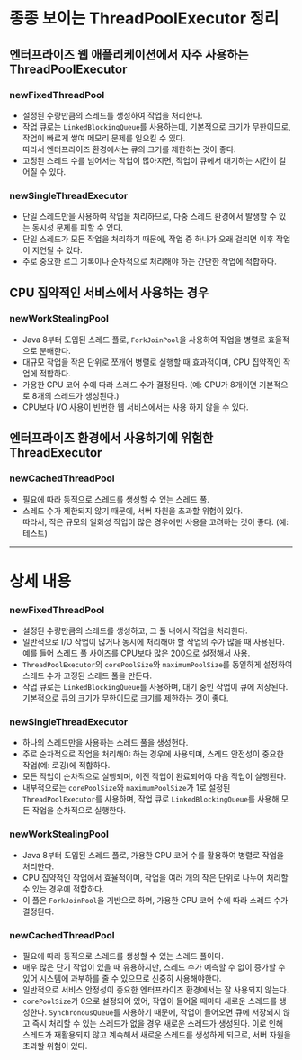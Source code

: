 # 종종 보이는 ThreadPoolExecutor 정리

## 엔터프라이즈 웹 애플리케이션에서 자주 사용하는 ThreadPoolExecutor

### newFixedThreadPool
- 설정된 수량만큼의 스레드를 생성하여 작업을 처리한다.
- 작업 큐로는 `LinkedBlockingQueue`를 사용하는데, 기본적으로 크기가 무한이므로, 작업이 빠르게 쌓여 메모리 문제를 일으킬 수 있다.  
따라서 엔터프라이즈 환경에서는 큐의 크기를 제한하는 것이 좋다.
- 고정된 스레드 수를 넘어서는 작업이 많아지면, 작업이 큐에서 대기하는 시간이 길어질 수 있다.

### newSingleThreadExecutor
- 단일 스레드만을 사용하여 작업을 처리하므로, 다중 스레드 환경에서 발생할 수 있는 동시성 문제를 피할 수 있다.
- 단일 스레드가 모든 작업을 처리하기 때문에, 작업 중 하나가 오래 걸리면 이후 작업이 지연될 수 있다.
- 주로 중요한 로그 기록이나 순차적으로 처리해야 하는 간단한 작업에 적합하다.

## CPU 집약적인 서비스에서 사용하는 경우

### newWorkStealingPool
- Java 8부터 도입된 스레드 풀로, `ForkJoinPool`을 사용하여 작업을 병렬로 효율적으로 분배한다.
- 대규모 작업을 작은 단위로 쪼개어 병렬로 실행할 때 효과적이며, CPU 집약적인 작업에 적합하다.
- 가용한 CPU 코어 수에 따라 스레드 수가 결정된다. (예: CPU가 8개이면 기본적으로 8개의 스레드가 생성된다.)
- CPU보다 I/O 사용이 빈번한 웹 서비스에서는 사용 하지 않을 수 있다.

## 엔터프라이즈 환경에서 사용하기에 위험한 ThreadExecutor

### newCachedThreadPool
- 필요에 따라 동적으로 스레드를 생성할 수 있는 스레드 풀.
- 스레드 수가 제한되지 않기 때문에, 서버 자원을 초과할 위험이 있다.  
따라서, 작은 규모의 일회성 작업이 많은 경우에만 사용을 고려하는 것이 좋다. (예: 테스트)

---

# 상세 내용

### newFixedThreadPool
- 설정된 수량만큼의 스레드를 생성하고, 그 풀 내에서 작업을 처리한다.
- 일반적으로 I/O 작업이 많거나 동시에 처리해야 할 작업의 수가 많을 때 사용된다. 예를 들어 스레드 풀 사이즈를 CPU보다 많은 200으로 설정해서 사용.
- `ThreadPoolExecutor`의 `corePoolSize`와 `maximumPoolSize`를 동일하게 설정하여 스레드 수가 고정된 스레드 풀을 만든다.
- 작업 큐로는 `LinkedBlockingQueue`를 사용하며, 대기 중인 작업이 큐에 저장된다. 기본적으로 큐의 크기가 무한이므로 크기를 제한하는 것이 좋다.

### newSingleThreadExecutor
- 하나의 스레드만을 사용하는 스레드 풀을 생성헌다.
- 주로 순차적으로 작업을 처리해야 하는 경우에 사용되며, 스레드 안전성이 중요한 작업(예: 로깅)에 적합하다.
- 모든 작업이 순차적으로 실행되며, 이전 작업이 완료되어야 다음 작업이 실행된다.
- 내부적으로는 `corePoolSize`와 `maximumPoolSize`가 1로 설정된 `ThreadPoolExecutor`를 사용하며, 작업 큐로 `LinkedBlockingQueue`를 사용해 모든 작업을 순차적으로 실행한다.

### newWorkStealingPool
- Java 8부터 도입된 스레드 풀로, 가용한 CPU 코어 수를 활용하여 병렬로 작업을 처리한다.
- CPU 집약적인 작업에서 효율적이며, 작업을 여러 개의 작은 단위로 나누어 처리할 수 있는 경우에 적합하다.
- 이 풀은 `ForkJoinPool`을 기반으로 하며, 가용한 CPU 코어 수에 따라 스레드 수가 결정된다.

### newCachedThreadPool
- 필요에 따라 동적으로 스레드를 생성할 수 있는 스레드 풀이다.
- 매우 많은 단기 작업이 있을 때 유용하지만, 스레드 수가 예측할 수 없이 증가할 수 있어 시스템에 과부하를 줄 수 있으므로 신중히 사용해야한다.
- 일반적으로 서비스 안정성이 중요한 엔터프라이즈 환경에서는 잘 사용되지 않는다.
- `corePoolSize`가 0으로 설정되어 있어, 작업이 들어올 때마다 새로운 스레드를 생성한다. `SynchronousQueue`를 사용하기 때문에, 작업이 들어오면 큐에 저장되지 않고 즉시 처리할 수 있는 스레드가 없을 경우 새로운 스레드가 생성된다. 이로 인해 스레드가 재활용되지 않고 계속해서 새로운 스레드를 생성하게 되므로, 서버 자원을 초과할 위험이 있다.
